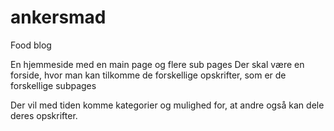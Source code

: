 # ankersmad
Food blog 

En hjemmeside med en main page og flere sub pages 
Der skal være en forside, hvor man kan tilkomme de forskellige opskrifter, som er de forskellige subpages 

Der vil med tiden komme kategorier og mulighed for, at andre også kan dele deres opskrifter. 